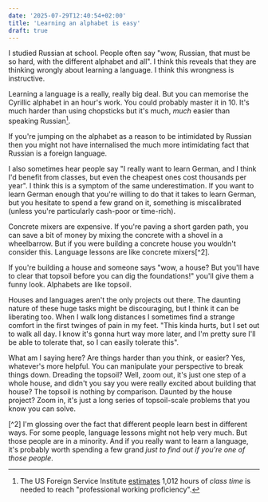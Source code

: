 ```yaml
---
date: '2025-07-29T12:40:54+02:00'
title: 'Learning an alphabet is easy'
draft: true
---
```


I studied Russian at school. People often say "wow, Russian, that must be so
hard, with the different alphabet and all". I think this reveals that they are
thinking wrongly about learning a language. I think this wrongness is
instructive.

Learning a language is a really, really big deal. But you can memorise the
Cyrillic alphabet in an hour's work. You could probably master it in 10. It's
much harder than using chopsticks but it's much, _much_ easier than speaking
Russian[^1]. 

If you're jumping on the alphabet as a reason to be intimidated by Russian then
you might not have internalised the much more intimidating fact that Russian is
a foreign language.

I also sometimes hear people say "I really want to learn German, and I think I'd
benefit from classes, but even the cheapest ones cost thousands per year". I
think this is a symptom of the same underestimation. If you want to learn German
enough that you're willing to do that it takes to learn German, but you hesitate
to spend a few grand on it, something is miscalibrated (unless you're
particularly cash-poor or time-rich).

Concrete mixers are expensive. If you're paving a short garden path, you can
save a bit of money by mixing the concrete with a shovel in a wheelbarrow. But
if you were building a concrete house you wouldn't consider this. Language
lessons are like concrete mixers[^2].

If you're building a house and someone says "wow, a house? But you'll have to
clear that topsoil before you can dig the foundations!" you'll give them a funny
look. Alphabets are like topsoil.

Houses and languages aren't the only projects out there. The daunting nature of
these huge tasks might be discouraging, but I think it can be liberating too.
When I walk long distances I sometimes find a strange comfort in the first
twinges of pain in my feet. "This kinda hurts, but I set out to walk all day.
I know it's gonna hurt way more later, and I'm pretty sure I'll be able to
tolerate that, so I can easily tolerate this".

What am I saying here? Are things harder than you think, or easier? Yes,
whatever's more helpful. You can manipulate your perspective to break things
down. Dreading the topsoil? Well, zoom out, it's just one step of a whole house,
and didn't you say you were really excited about building that house? The
topsoil is nothing by comparison. Daunted by the house project? Zoom in, it's
just a long series of topsoil-scale problems that you know you can solve.

[^1]: The US Foreign Service Institute
[estimates](https://www.state.gov/foreign-service-institute/foreign-language-training)
1,012 hours of _class time_ is needed to reach "professional working
proficiency".

[^2] I'm glossing over the fact that different people learn best in different
ways. For some people, language lessons might not help very much. But those
people are in a minority. And if you really want to learn a language, it's
probably worth spending a few grand _just to find out if you're one of those
people_.